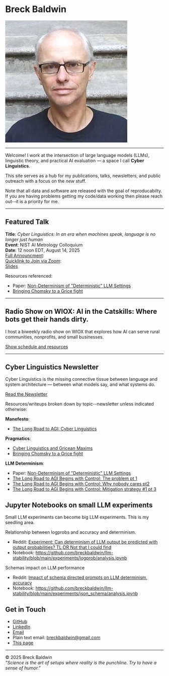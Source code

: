 # Breck Baldwin

![Breck Baldwin](img/breck_head.jpg)

---

Welcome! I work at the intersection of large language models (LLMs), linguistic theory, and practical AI evaluation — a space I call **Cyber Linguistics**.

This site serves as a hub for my publications, talks, newsletters, and public outreach with a focus on the *new* stuff.

Note that all data and software are released with the goal of reproducabilty. If you are having problems getting my code/data working then please reach out--it is a priority for me. 

---

## Featured Talk

**Title**: _Cyber Linguistics: In an era when machines speak, language is no longer just human_  
**Event**: NIST AI Metrology Colloquium  
**Date**: 12 noon EDT, August 14, 2025  
[Full Announcment](https://www.linkedin.com/pulse/presenting-cyber-linguists-nist-thursday-aug-14-12-invite-baldwin-eg4ge):  
[Quicklink to Join via Zoom](https://nist.zoomgov.com/j/1605507559):  
[Slides](https://github.com/breckbaldwin/cyberling/blob/main/presentations/NIST_Aug_14_2025/NIST_August_14_2025.pdf)

Resources referenced:
- Paper: [Non-Determinism of "Deterministic" LLM Settings](https://arxiv.org/abs/2408.04667)
- [Bringing Chomsky to a Grice fight](https://www.linkedin.com/pulse/bringing-chomsky-grice-fight-breck-baldwin-cl5ve/)
 

---

## Radio Show on WIOX: **AI in the Catskills**: Where bots get their hands dirty.

I host a biweekly radio show on WIOX that explores how AI can serve rural communities, nonprofits, and small businesses.

[Show schedule and resources](https://tinyurl.com/wioxai)

---

## Cyber Linguistics Newsletter

Cyber Linguistics is the missing connective tissue between language and system 
architecture — between what models say, and what systems do. 

[Read the Newsletter](https://www.linkedin.com/newsletters/cyber-linguistics-and-agi-7349179036436152320)

Resources/writeups broken down by topic--newsletter unless indicated otherwise: 

**Manefesto**:
- [The Long Road to AGI: Cyber Linguistics](https://www.linkedin.com/pulse/long-road-agi-cyber-linguistics-breck-baldwin-tm36e/)

**Pragmatics**:
- [Cyber Linguistics and Gricean Maxims](https://www.linkedin.com/pulse/long-road-agi-cyber-linguistics-gricean-maxims-breck-baldwin-jhnoe/)
- [Bringing Chomsky to a Grice fight](https://www.linkedin.com/pulse/bringing-chomsky-grice-fight-breck-baldwin-cl5ve/)

**LLM Determinism**: 
- Paper: [Non-Determinism of "Deterministic" LLM Settings](https://arxiv.org/abs/2408.04667)
- [The Long Road to AGI Begins with Control: The problem pt 1](https://www.linkedin.com/pulse/long-road-agi-begins-control-problem-pt-1-breck-baldwin-farzf)
- [The Long Road to AGI Begins with Control: Why nobody cares pt2](https://www.linkedin.com/pulse/long-road-agi-begins-control-why-nobody-cares-pt2-breck-baldwin-wfddf/)
- [The Long Road to AGI Begins with Control: Mitigation strategy #1 pt 3](https://www.linkedin.com/pulse/long-road-agi-begins-control-mitigation-strategy-1-pt-breck-baldwin-cehae)


## Jupyter Notebooks on small LLM experiments

Small LLM experiments can become big LLM experiments. This is my seedling area. 

Relationship between logprobs and accuracy and determinism. 

- Reddit: [Experiment: Can determinism of LLM output be predicted with output probabilities? TL;DR Not that I could find](https://www.reddit.com/r/LocalLLaMA/comments/1k65lqd/experiment_can_determinism_of_llm_output_be/)
- Notebook: https://github.com/breckbaldwin/llm-stability/blob/main/experiments/logprob/analysis.ipynb

Schemas impact on LLM performance

- Reddit: [Impact of schema directed prompts on LLM determinism, accuracy ](https://www.reddit.com/r/LocalLLaMA/comments/1kd68gz/impact_of_schema_directed_prompts_on_llm/)
- Notebook: https://github.com/breckbaldwin/llm-stability/blob/main/experiments/json_schema/analysis.ipynb


## Get in Touch

- [GitHub](https://github.com/breckbaldwin)
- [LinkedIn](https://www.linkedin.com/in/breckbaldwin/)
- [Email](mailto:breckbaldwin@gmail.com)
- Plain text email: breckbaldwin@gmail.com
- [This page](https://breckbaldwin.github.io)

---

© 2025 Breck Baldwin  
_“Science is the art of setups where reality is the punchline. Try to have a sense of humor.”_
